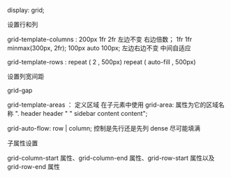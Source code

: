  display: grid;



设置行和列

grid-template-columns :  200px 1fr 2fr  左边不变 右边倍数；           1fr 1fr minmax(300px, 2fr);      100px auto 100px;  左边右边不变 中间自适应

grid-template-rows :  repeat ( 2 , 500px)    repeat ( auto-fill , 500px)  


设置列宽间距

grid-gap



grid-template-areas ：     定义区域  在子元素中使用 grid-area:  属性为它的区域名称
". header  header " 
" sidebar content content";



grid-auto-flow: row | column;   控制是先行还是先列   dense  尽可能填满


子属性设置

grid-column-start 属性、grid-column-end 属性、grid-row-start 属性以及grid-row-end 属性

